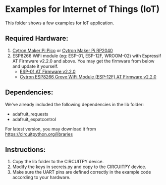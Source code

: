 # Examples for Internet of Things (IoT)
This folder shows a few examples for IoT application.

## Required Hardware:
1. [Cytron Maker Pi Pico](https://www.cytron.io/p-maker-pi-pico) or [Cytron Maker Pi RP2040](https://www.cytron.io/p-maker-pi-rp2040)
2. ESP8266 WiFi module (eg: ESP-01, ESP-12F, WROOM-02) with Espressif AT Firmware v2.2.0 and above.
   You may get the firmware from below and update it yourself.
   - [ESP-01 AT Firmware v2.2.0](https://drive.google.com/file/d/1q4QLJlIWHVQznaWsVvPev9ZW9vRHr1F8/view?usp=sharing)
   - [Cytron ESP8266 Grove WiFi Module (ESP-12F) AT Firmware v2.2.0](https://drive.google.com/file/d/1ZBZET0IN_RHkkObpaD7v-1-tqtQXbiUM/view?usp=sharing)

## Dependencies:
We've already included the following dependencies in the lib folder:
- adafruit_requests
- adafruit_espatcontrol

For latest version, you may download it from https://circuitpython.org/libraries

## Instructions:
1. Copy the lib folder to the CIRCUITPY device.
2. Modify the keys in secrets.py and copy to the CIRCUITPY device.
3. Make sure the UART pins are defined correctly in the example code according to your hardware.
